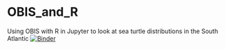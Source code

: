 # OBIS_and_R
Using OBIS with R in Jupyter to look at sea turtle distributions in the South Atlantic
[![Binder](https://mybinder.org/badge.svg)](https://mybinder.org/v2/gh/reproducible-notebooks/OBIS_and_R/master?filepath=OBIS_and_R.ipynb)
